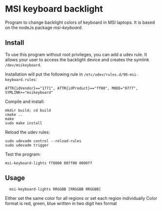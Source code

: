# MSI keyboard backlight

Program to change backlight colors of keyboard in MSI laptops. It is based on the nodeJs package _msi-keyboard_.

## Install

To use this program without root privileges, you can add a udev rule. It allows your user to access the backlight device and creates the symlink `/dev/msikeyboard`.

Installation will put the following rule in `/etc/udev/rules.d/90-msi-keyboard.rules`:

```
ATTR{idVendor}=="1771", ATTR{idProduct}=="ff00", MODE="0777", SYMLINK+="msikeyboard"
```

Compile and install:
```
mkdir build; cd build
cmake ..
make
sudo make install
```

Reload the udev rules:
```
sudo udevadm control --reload-rules
sudo udevadm trigger
```

Test the program:
```
msi-keyboard-lights ff0000 00ff00 0000ff
```

## Usage

```
  msi-keyboard-lights RRGGBB [RRGGBB RRGGBB]
```

Either set the same color for all regions or set each region individually
Color format is red, green, blue written in two digit hex format